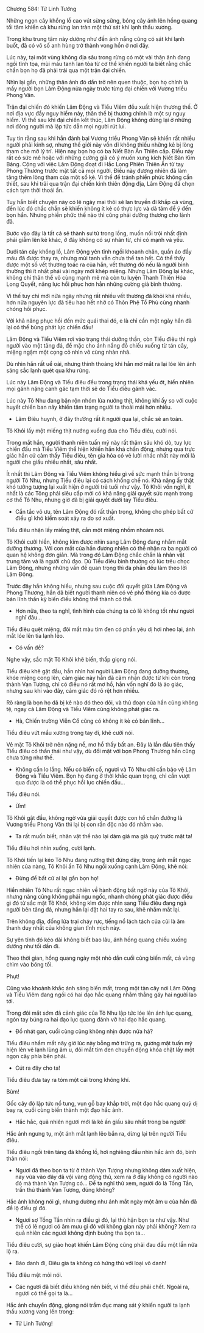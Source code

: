 




Chương 584: Tử Linh Tướng


Những ngọn cây khổng lồ cao vút sừng sững, bóng cây ánh lên hồng quang tối tăm khiến cả khu rừng lan tràn một thứ sát khí lạnh thấu xương.

Trong khu trung tâm này dường như đến ánh nắng cũng có sát khí lạnh buốt, đã có vô số anh hùng trở thành vong hồn ở nơi đây.

Lúc này, tại một vùng không địa sâu trong rừng có một vài thân ảnh đang ngồi tĩnh tọa, mùi máu tanh lan tỏa từ cơ thể khiến người ta biết rằng chắc chắn bọn họ đã phải trải qua một trận đại chiến.

Nhìn lại gần, những thân ảnh đó dần trở nên quen thuộc, bọn họ chính là mấy người bọn Lâm Động nửa ngày trước từng đại chiến với Vương triều Phong Vân.

Trận đại chiến đó khiến Lâm Động và Tiểu Viêm đều xuất hiện thương thế. Ở nơi địa vực đầy nguy hiểm này, thân thể bị thương chính là một sự nguy hiểm. Vì thế sau khi đại chiến kết thúc, Lâm Động không dừng lại ở những nơi đông người mà lập tức dẫn mọi người rút lui.

Tuy tin rằng sau khi hắn đánh bại Vương triều Phong Vân sẽ khiến rất nhiều người phải kinh sợ, nhưng thế giới này vốn dĩ không thiếu những kẻ bị lòng tham che mờ lý trí. Hiện nay bọn họ có ba Niết Bàn Ấn Thiên cấp. Điều này rất có sức mê hoặc với những cường giả có ý muốn xung kích Niết Bàn Kim Bảng. Cộng với việc Lâm Động đoạt đi Hắc Long Phiên Thiên Ấn từ tay Phong Thương trước mặt tất cả mọi người. Điều này đương nhiên đã làm tăng thêm lòng tham của một số kẻ. Vì thế để tránh phiền phức không cần thiết, sau khi trải qua trận đại chiến kinh thiên động địa, Lâm Động đã chọn cách tạm thời thoái ẩn.

Tuy hắn biết chuyện này có lẽ ngày mai thôi sẽ lan truyền đi khắp cả vùng, đến lúc đó chắc chắn sẽ khiến không ít kẻ có thực lực và dã tâm để ý đến bọn hắn. Nhưng phiền phức thế nào thì cũng phải dưỡng thương cho lành đã.

Bước vào đây là tất cả sẽ thành sư tử trong lồng, muốn nổi trội nhất định phải giẫm lên kẻ khác, ở đây không có sự nhân từ, chỉ có mạnh và yếu.

Dưới tán cây khổng lồ, Lâm Động yên tĩnh ngồi khoanh chân, quần áo đầy máu đã được thay ra, nhưng mùi tanh vẫn chưa thể tan hết. Có thể thấy được một số vết thương toác ra của hắn, vết thương đó nếu là người bình thường thì ít nhất phải vài ngày mới khép miệng. Nhưng Lâm Động lại khác, không chỉ thân thể vô cùng mạnh mẽ mà còn tu luyện Thanh Thiên Hóa Long Quyết, năng lực hồi phục hơn hẳn những cường giả bình thường.

Vì thế tuy chỉ mới nửa ngày nhưng rất nhiều vết thương đã khỏi khá nhiều, hơn nữa nguyên lực đã tiêu hao hết nhờ có Thôn Phệ Tổ Phù cũng nhanh chóng hồi phục.

Với khả năng phục hồi đến mức quái thai đó, e là chỉ cần một ngày hắn đã lại có thể bùng phát lực chiến đấu!

Lâm Động và Tiểu Viêm rơi vào trạng thái dưỡng thần, còn Tiểu điêu thì ngả người vào một tảng đá, để mặc cho ánh nắng đỏ chiếu xuống từ tán cây, miệng ngậm một cọng cỏ nhìn vô cùng nhàn nhã.

Dù nhìn hắn rất uể oải, nhưng thỉnh thoảng khi hắn mở mắt ra lại lóe lên ánh sáng sắc lạnh quét qua khu rừng.

Lúc này Lâm Động và Tiểu điêu đều trong trạng thái khá yếu ớt, hiển nhiên mọi gánh nặng canh gác tạm thời sẽ do Tiểu điêu gánh vác.

Lúc này Tô Nhu đang bận rộn nhóm lửa nướng thịt, không khí ấy so với cuộc huyết chiến ban nãy khiến tâm trạng người ta thoải mái hơn nhiều.

- Lâm Điêu huynh, ở đây thường rất ít người qua lại, chắc sẽ an toàn.

Tô Khôi lấy một miếng thịt nướng xuống đưa cho Tiểu điêu, cười nói.

Trong mắt hắn, người thanh niên tuấn mỹ này rất thâm sâu khó dò, tuy lực chiến đấu mà Tiểu Viêm thể hiện khiến hắn khá chấn động, nhưng qua trực giác hắn cứ cảm thấy Tiểu điêu, tên gia hỏa có vẻ lười nhác nhất này mới là người che giấu nhiều nhất, sâu nhất.

Ít nhất thì Lâm Động và Tiểu Viêm không hiểu gì về sức mạnh thần bí trong người Tô Nhu, nhưng Tiểu điêu lại có cách khống chế nó. Khả năng ấy thật khó tưởng tượng lại xuất hiện ở người trẻ tuổi như vậy. Tô Khôi vốn nghĩ, ít nhất là các Tông phái siêu cấp mới có khả năng giải quyết sức mạnh trong cơ thể Tô Nhu, nhưng giờ đã bị giải quyết dưới tay Tiểu điêu.

- Cẩn tắc vô ưu, tên Lâm Động đó rất thận trọng, không cho phép bất cứ điều gì khó kiểm soát xảy ra do sơ xuất.

Tiểu điêu nhận lấy miếng thịt, cắn một miệng nhồm nhoàm nói.

Tô Khôi cười hiền, không kìm được nhìn sang Lâm Động đang nhắm mắt dưỡng thương. Với con mắt của hắn đương nhiên có thể nhận ra ba người có quan hệ không đơn giản. Mà trong đó Lâm Động chắc chắn là nhân vật trung tâm và là người chủ đạo. Dù Tiểu điêu bình thường có lúc trêu chọc Lâm Động, nhưng những vấn đề quan trọng thì đa phần đều làm theo lời Lâm Động.

Trước đây hắn không hiểu, nhưng sau cuộc đối quyết giữa Lâm Động và Phong Thương, hắn đã biết người thanh niên có vẻ phổ thông kia có được bản lĩnh thần kỳ biến điều không thể thành có thể.

- Hơn nữa, theo ta nghĩ, tình hình của chúng ta có lẽ không tốt như ngươi nghĩ đâu…

Tiểu điêu quệt miệng, đôi mắt màu tím đen có phần yêu dị hơi nheo lại, ánh mắt lóe lên tia lạnh lẽo.

- Có vấn đề?

Nghe vậy, sắc mặt Tô Khôi khẽ biến, thấp giọng nói.

Tiểu điêu khẽ gật đầu, hắn nhìn hai người Lâm Động đang dưỡng thương, khóe miệng cong lên, cảm giác này hắn đã cảm nhận được từ khi còn trong thành Vạn Tượng, chỉ có điều nó rất mơ hồ, hắn vốn nghĩ đó là ảo giác, nhưng sau khi vào đây, cảm giác đó rõ rệt hơn nhiều.

Rõ ràng là bọn họ đã bị kẻ nào đó theo dõi, và thủ đoạn của hắn cũng không tệ, ngay cả Lâm Động và Tiểu Viêm cũng không phát giác ra.

- Hà, Chiến trường Viễn Cổ cũng có không ít kẻ có bản lĩnh…

Tiểu điêu vứt mẩu xương trong tay đi, khẽ cười nói.

Vẻ mặt Tô Khôi trở nên nặng nề, mơ hồ thấy bất an. Đây là lần đầu tiên thấy Tiểu điêu có thần thái như vậy, dù đối mặt với bọn Phong Thương hắn cũng chưa từng như thế.

- Không cần lo lắng. Nếu có biến cố, ngươi và Tô Nhu chỉ cần bảo vệ Lâm Động và Tiểu Viêm. Bọn họ đang ở thời khắc quan trọng, chỉ cần vượt qua được là có thể phục hồi lực chiến đấu…

Tiểu điêu nói.

- Ừm!

Tô Khôi gật đầu, không ngờ vừa giải quyết được con hổ chắn đường là Vương triều Phong Vân thì lại bị con rắn độc nào đó nhằm vào.

- Ta rất muốn biết, nhân vật thế nào lại dám giả ma giả quỷ trước mặt ta!

Tiểu điêu hơi nhìn xuống, cười lạnh.

Tô Khôi tiến lại kéo Tô Nhu đang nướng thịt đứng dậy, trong ánh mắt ngạc nhiên của nàng, Tô Khôi ấn Tô Nhu ngồi xuống cạnh Lâm Động, khẽ nói:

- Đừng để bất cứ ai lại gần bọn họ!

Hiển nhiên Tô Nhu rất ngạc nhiên về hành động bất ngờ này của Tô Khôi, nhưng nàng cũng không phải ngu ngốc, nhanh chóng phát giác được điều gì đó từ sắc mặt Tô Khôi, không kìm được nhìn sang Tiểu điêu đang ngả người bên tảng đá, nhưng hắn lại đặt hai tay ra sau, khẽ nhắm mắt lại.

Trên không địa, đống lửa trại cháy rực, tiếng nổ lách tách của củi là âm thanh duy nhất của không gian tĩnh mịch này.

Sự yên tĩnh đó kéo dài không biết bao lâu, ánh hồng quang chiếu xuống dường như tối dần đi.

Theo thời gian, hồng quang ngày một nhỏ dần cuối cùng biến mất, cả vùng chìm vào bóng tối.

Phụt!

Cũng vào khoảnh khắc ánh sáng biến mất, trong một tàn cây nơi Lâm Động và Tiểu Viêm đang ngồi có hai đạo hắc quang nhằm thẳng gáy hai người lao tới.

Trong đôi mắt sớm đã cảnh giác của Tô Nhu lập tức lóe lên ánh lục quang, ngón tay búng ra hai đạo lục quang đánh vỡ hai đạo hắc quang.

- Đồ nhát gan, cuối cùng cũng không nhịn được nữa hả?

Tiểu điêu nhắm mắt nãy giờ lúc này bỗng mở trừng ra, gương mặt tuấn mỹ hiện lên vẻ lạnh lùng âm u, đôi mắt tím đen chuyển động khóa chặt lấy một ngọn cây phía bên phải.

- Cút ra đây cho ta!

Tiểu điêu đưa tay ra tóm một cái trong không khí.

Bùm!

Gốc cây đó lập tức nổ tung, vụn gỗ bay khắp trời, một đạo hắc quang quỷ dị bay ra, cuối cùng biến thành một đạo hắc ảnh.

- Hắc hắc, quả nhiên ngươi mới là kẻ ấn giấu sâu nhất trong ba người!

Hắc ảnh ngưng tụ, một ánh mắt lạnh lẽo bắn ra, dừng lại trên người Tiểu điêu.

Tiểu điêu ngồi trên tảng đá khổng lồ, hơi nghiêng đầu nhìn hắc ảnh đó, bình thản nói:

- Ngươi đã theo bọn ta từ ở thành Vạn Tượng nhưng không dám xuất hiện, nay vừa vào đây đã vội vàng động thủ, xem ra ở đây không có người nào đó mà thành Vạn Tượng có… Để ta nghĩ thử xem, người đó là Tống Tần, trấn thủ thành Vạn Tượng, đúng không?

Hắc ảnh không nói gì, nhưng dường như ánh mắt ngày một âm u của hắn đã để lộ điều gì đó.

- Ngươi sợ Tống Tần nhìn ra điều gì đó, lại thù hận bọn ta như vậy. Như thế có lẽ ngươi có âm mưu gì đó với không gian này phải không? Xem ra quả nhiên các ngươi không định buông tha bọn ta…

Tiểu điêu cười, sự giảo hoạt khiến Lâm Động cũng phải đau đầu một lần nữa lộ ra.

- Báo danh đi, Điêu gia ta không có hứng thú với loại vô danh!

Tiểu điêu mệt mỏi nói.

- Các ngươi đã biết điều không nên biết, vì thế đều phải chết. Ngoài ra, ngươi có thể gọi ta là…

Hắc ảnh chuyển động, giọng nói trầm đục mang sát ý khiến người ta lạnh thấu xương vang lên trong:

- Tử Linh Tướng!




